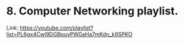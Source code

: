 # 8. Computer Networking playlist.

Link: https://youtube.com/playlist?list=PL6gx4Cwl9DGBpuvPW0aHa7mKdn_k9SPKO